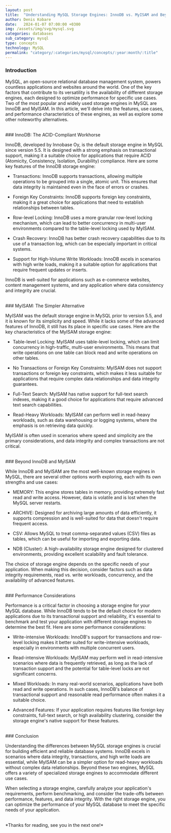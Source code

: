 ```yaml
---
layout: post
title:  "Understanding MySQL Storage Engines: InnoDB vs. MyISAM and Beyond"
author: Denis Kobare
date:   2024-01-07 07:00:00 +0300
img: /assets/img/svg/mysql.svg
categories: databases
sub_category: mysql
type: concepts
technology: MySQL
permalink: "category/:categories/mysql/concepts/:year:month/:title"
---
```




### Introduction

MySQL, an open-source relational database management system, powers countless 
applications and websites around the world. One of the key factors that contribute 
to its versatility is the availability of different storage engines, each 
designed to optimize performance for specific use cases. Two of the most popular 
and widely used storage engines in MySQL are InnoDB and MyISAM. In this article, 
we'll delve into the features, use cases, and performance characteristics of 
these engines, as well as explore some other noteworthy alternatives.


<br>
### InnoDB: The ACID-Compliant Workhorse

InnoDB, developed by Innobase Oy, is the default storage engine in MySQL since 
version 5.5. It is designed with a strong emphasis on transactional support, 
making it a suitable choice for applications that require ACID (Atomicity, 
Consistency, Isolation, Durability) compliance. Here are some key features of 
the InnoDB storage engine:

- Transactions: InnoDB supports transactions, allowing multiple operations to be 
grouped into a single, atomic unit. This ensures that data integrity is 
maintained even in the face of errors or crashes.

- Foreign Key Constraints: InnoDB supports foreign key constraints, making it a 
great choice for applications that need to establish relationships between tables.

- Row-level Locking: InnoDB uses a more granular row-level locking mechanism, 
which can lead to better concurrency in multi-user environments compared to the 
table-level locking used by MyISAM.

- Crash Recovery: InnoDB has better crash recovery capabilities due to its use 
of a transaction log, which can be especially important in critical systems.

- Support for High-Volume Write Workloads: InnoDB excels in scenarios with high 
write loads, making it a suitable option for applications that require frequent 
updates or inserts.



InnoDB is well-suited for applications such as e-commerce websites, content 
management systems, and any application where data consistency and integrity are 
crucial.


<br>
### MyISAM: The Simpler Alternative

MyISAM was the default storage engine in MySQL prior to version 5.5, and it is 
known for its simplicity and speed. While it lacks some of the advanced features 
of InnoDB, it still has its place in specific use cases. Here are the key 
characteristics of the MyISAM storage engine:

- Table-level Locking: MyISAM uses table-level locking, which can limit 
concurrency in high-traffic, multi-user environments. This means that write 
operations on one table can block read and write operations on other tables.

- No Transactions or Foreign Key Constraints: MyISAM does not support transactions 
or foreign key constraints, which makes it less suitable for applications that 
require complex data relationships and data integrity guarantees.

- Full-Text Search: MyISAM has native support for full-text search indexes, making 
it a good choice for applications that require advanced text search capabilities.

- Read-Heavy Workloads: MyISAM can perform well in read-heavy workloads, such as 
data warehousing or logging systems, where the emphasis is on retrieving data quickly.


MyISAM is often used in scenarios where speed and simplicity are the primary 
considerations, and data integrity and complex transactions are not critical.


<br>
### Beyond InnoDB and MyISAM

While InnoDB and MyISAM are the most well-known storage engines in MySQL, there 
are several other options worth exploring, each with its own strengths and use cases:

- MEMORY: This engine stores tables in memory, providing extremely fast read and 
write access. However, data is volatile and is lost when the MySQL server restarts.

- ARCHIVE: Designed for archiving large amounts of data efficiently, it supports 
compression and is well-suited for data that doesn't require frequent access.

- CSV: Allows MySQL to treat comma-separated values (CSV) files as tables, which 
can be useful for importing and exporting data.

- NDB (Cluster): A high-availability storage engine designed for clustered 
environments, providing excellent scalability and fault tolerance.


The choice of storage engine depends on the specific needs of your application. 
When making this decision, consider factors such as data integrity requirements, 
read vs. write workloads, concurrency, and the availability of advanced features.


<br>
### Performance Considerations

Performance is a critical factor in choosing a storage engine for your MySQL 
database. While InnoDB tends to be the default choice for modern applications due 
to its transactional support and reliability, it's essential to benchmark and 
test your application with different storage engines to determine the best fit. 
Here are some performance considerations:


- Write-intensive Workloads: InnoDB's support for transactions and row-level 
locking makes it better suited for write-intensive workloads, especially in 
environments with multiple concurrent users.

- Read-intensive Workloads: MyISAM may perform well in read-intensive scenarios 
where data is frequently retrieved, as long as the lack of transaction support 
and the potential for table-level locks are not significant concerns.

- Mixed Workloads: In many real-world scenarios, applications have both read and 
write operations. In such cases, InnoDB's balance of transactional support and 
reasonable read performance often makes it a suitable choice.

- Advanced Features: If your application requires features like foreign key 
constraints, full-text search, or high availability clustering, consider the 
storage engine's native support for these features.


<br>
### Conclusion

Understanding the differences between MySQL storage engines is crucial for building 
efficient and reliable database systems. InnoDB excels in scenarios where data 
integrity, transactions, and high write loads are essential, while MyISAM can be 
a simpler option for read-heavy workloads without complex data relationships. 
Beyond these two engines, MySQL offers a variety of specialized storage engines 
to accommodate different use cases.

When selecting a storage engine, carefully analyze your application's requirements, 
perform benchmarking, and consider the trade-offs between performance, features, 
and data integrity. With the right storage engine, you can optimize the performance 
of your MySQL database to meet the specific needs of your application.


<br>
*Thanks for reading, see you in the next one!*
